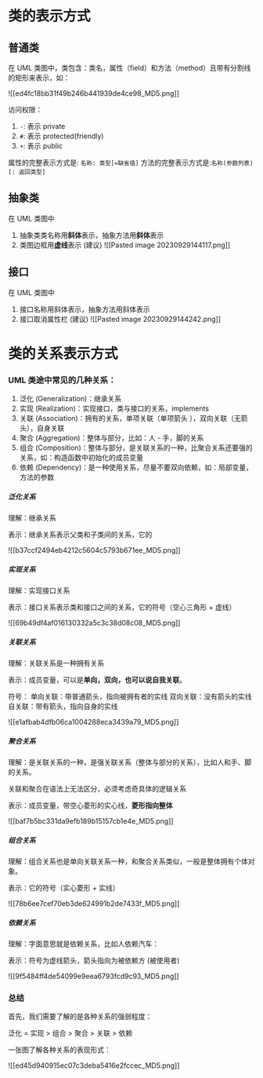
# 类的表示方式
## 普通类
在 UML 类图中，类包含：类名，属性（field）和方法（method）且带有分割线的矩形来表示，如：

![[ed4fc18bb31f49b246b441939de4ce98_MD5.png]]

访问权限：
1.  `-`: 表示 private
2.  `#`: 表示 protected(friendly)
3.  `+`: 表示 public

属性的完整表示方式是: `名称: 类型[=缺省值]`
方法的完整表示方式是:`名称(参数列表)[: 返回类型]`
## 抽象类
在 UML 类图中
1. 抽象类类名称用**斜体**表示，抽象方法用**斜体**表示 
2. 类图边框用**虚线**表示 (建议)
![[Pasted image 20230929144117.png]]

## 接口
在 UML 类图中
1. 接口名称用斜体表示，抽象方法用斜体表示 
2. 接口取消属性栏 (建议)
![[Pasted image 20230929144242.png]]



# 类的关系表示方式
### UML 类途中常见的几种关系：

1.  泛化 (Generalization)：继承关系
2.  实现 (Realization)：实现接口，类与接口的关系，implements
3.  关联 (Association)：拥有的关系，单项关联（单项箭头 ），双向关联（无箭头），自身关联
4.  聚合 (Aggregation)：整体与部分，比如：人 - 手，脚的关系
5.  组合 (Composition)：整体与部分，是关联关系的一种，比聚合关系还要强的关系，如：构造函数中初始化的成员变量
6.  依赖 (Dependency)：是一种使用关系，尽量不要双向依赖，如：局部变量，方法的参数
##### 泛化关系

理解：继承关系

表示：继承关系表示父类和子类间的关系，它的

![[b37ccf2494eb4212c5604c5793b671ee_MD5.png]]

##### 实现关系

理解：实现接口关系

表示：接口关系表示类和接口之间的关系，它的符号（空心三角形 + 虚线）

![[69b49df4af016130332a5c3c38d08c08_MD5.png]]

##### 关联关系

理解：关联关系是一种拥有关系

表示：成员变量，可以是**单向，双向，也可以说自我关联**。

符号：
单向关联：带普通箭头，指向被拥有者的实线
双向关联：没有箭头的实线
自关联：带有箭头，指向自身的实线

![[e1afbab4dfb06ca1004288eca3439a79_MD5.png]]

##### 聚合关系

理解：是关联关系的一种，是强关联关系（整体与部分的关系），比如人和手、脚的关系。

关联和聚合在语法上无法区分，必须考虑奇具体的逻辑关系

表示：成员变量，带空心菱形的实心线，**菱形指向整体**

![[baf7b5bc331da9efb189b15157cb1e4e_MD5.png]]

##### 组合关系

理解：组合关系也是单向关联关系一种，和聚合关系类似，一般是整体拥有个体对象。

表示：它的符号（实心菱形 + 实线）

![[78b6ee7cef70eb3de624991b2de7433f_MD5.png]]

##### 依赖关系

理解：字面意思就是依赖关系，比如人依赖汽车：

表示：符号为虚线箭头，箭头指向为被依赖方 (被使用者)

![[9f5484ff4de54099e9eea6793fcd9c93_MD5.png]]

### 总结

首先，我们需要了解的是各种关系的强弱程度：

泛化 = 实现 > 组合 > 聚合 > 关联 > 依赖

一张图了解各种关系的表现形式：

![[ed45d940915ec07c3deba5416e2fccec_MD5.png]]